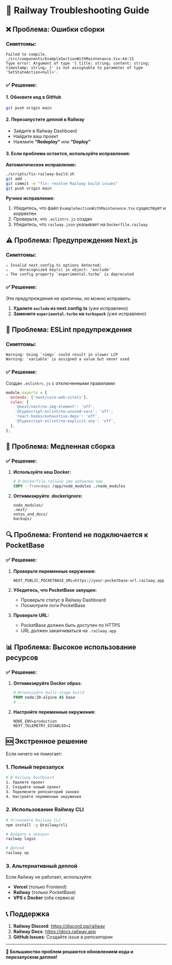 # 🚨 Railway Troubleshooting Guide

## ❌ Проблема: Ошибки сборки

### Симптомы:
```
Failed to compile.
./src/components/ExampleSectionWithMaintenance.tsx:44:15
Type error: Argument of type '{ title: string; content: string; timestamp: string; }' is not assignable to parameter of type 'SetStateAction<null>'.
```

### ✅ Решение:

#### 1. Обновите код в GitHub
```bash
git push origin main
```

#### 2. Перезапустите деплой в Railway
- Зайдите в Railway Dashboard
- Найдите ваш проект
- Нажмите **"Redeploy"** или **"Deploy"**

#### 3. Если проблема остается, используйте исправления:

**Автоматическое исправление:**
```bash
./scripts/fix-railway-build.sh
git add .
git commit -m "fix: resolve Railway build issues"
git push origin main
```

**Ручное исправление:**
1. Убедитесь, что файл `ExampleSectionWithMaintenance.tsx` существует и корректен
2. Проверьте, что `.eslintrc.js` создан
3. Убедитесь, что `railway.json` указывает на `Dockerfile.railway`

## ⚠️ Проблема: Предупреждения Next.js

### Симптомы:
```
⚠ Invalid next.config.ts options detected: 
⚠     Unrecognized key(s) in object: 'exclude'
⚠ The config property `experimental.turbo` is deprecated
```

### ✅ Решение:
Эти предупреждения не критичны, но можно исправить:

1. **Удалите `exclude` из next.config.ts** (уже исправлено)
2. **Замените `experimental.turbo` на `turbopack`** (уже исправлено)

## 🔧 Проблема: ESLint предупреждения

### Симптомы:
```
Warning: Using `<img>` could result in slower LCP
Warning: 'variable' is assigned a value but never used
```

### ✅ Решение:
Создан `.eslintrc.js` с отключенными правилами:
```javascript
module.exports = {
  extends: ['next/core-web-vitals'],
  rules: {
    '@next/next/no-img-element': 'off',
    '@typescript-eslint/no-unused-vars': 'off',
    'react-hooks/exhaustive-deps': 'off',
    '@typescript-eslint/no-explicit-any': 'off',
  },
};
```

## 🚀 Проблема: Медленная сборка

### ✅ Решение:
1. **Используйте кеш Docker:**
   ```dockerfile
   # В Dockerfile.railway уже добавлен кеш
   COPY --from=deps /app/node_modules ./node_modules
   ```

2. **Оптимизируйте .dockerignore:**
   ```dockerignore
   node_modules/
   .next/
   notes_and_docs/
   backups/
   ```

## 🔍 Проблема: Frontend не подключается к PocketBase

### ✅ Решение:
1. **Проверьте переменные окружения:**
   ```
   NEXT_PUBLIC_POCKETBASE_URL=https://your-pocketbase-url.railway.app
   ```

2. **Убедитесь, что PocketBase запущен:**
   - Проверьте статус в Railway Dashboard
   - Посмотрите логи PocketBase

3. **Проверьте URL:**
   - PocketBase должен быть доступен по HTTPS
   - URL должен заканчиваться на `.railway.app`

## 📊 Проблема: Высокое использование ресурсов

### ✅ Решение:
1. **Оптимизируйте Docker образ:**
   ```dockerfile
   # Используйте multi-stage build
   FROM node:20-alpine AS base
   # ...
   ```

2. **Настройте переменные окружения:**
   ```
   NODE_ENV=production
   NEXT_TELEMETRY_DISABLED=1
   ```

## 🆘 Экстренное решение

Если ничего не помогает:

### 1. Полный перезапуск
```bash
# В Railway Dashboard
1. Удалите проект
2. Создайте новый проект
3. Подключите репозиторий заново
4. Настройте переменные окружения
```

### 2. Использование Railway CLI
```bash
# Установите Railway CLI
npm install -g @railway/cli

# Войдите в аккаунт
railway login

# Деплой
railway up
```

### 3. Альтернативный деплой
Если Railway не работает, используйте:
- **Vercel** (только Frontend)
- **Railway** (только PocketBase)
- **VPS с Docker** (оба сервиса)

## 📞 Поддержка

1. **Railway Discord**: https://discord.gg/railway
2. **Railway Docs**: https://docs.railway.app
3. **GitHub Issues**: Создайте issue в репозитории

---

**🔧 Большинство проблем решаются обновлением кода и перезапуском деплоя!**
